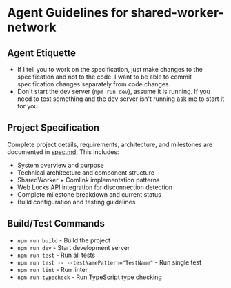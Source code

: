 # Agent Guidelines for shared-worker-network

## Agent Etiquette

- If I tell you to work on the specification, just make changes to the specification and not to the code. I want to be able to commit specification changes separately from code changes.
- Don't start the dev server (`npm run dev`), assume it is running. If you need to test something and the dev server isn't running ask me to start it for you.

## Project Specification

Complete project details, requirements, architecture, and milestones are documented in [spec.md](./spec.md). This includes:

- System overview and purpose
- Technical architecture and component structure
- SharedWorker + Comlink implementation patterns
- Web Locks API integration for disconnection detection
- Complete milestone breakdown and current status
- Build configuration and testing guidelines

## Build/Test Commands

- `npm run build` - Build the project
- `npm run dev` - Start development server
- `npm run test` - Run all tests
- `npm run test -- --testNamePattern="TestName"` - Run single test
- `npm run lint` - Run linter
- `npm run typecheck` - Run TypeScript type checking
